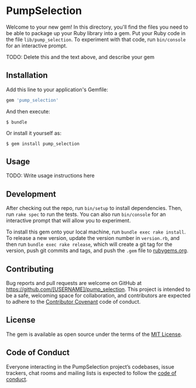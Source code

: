 # PumpSelection

Welcome to your new gem! In this directory, you'll find the files you need to be able to package up your Ruby library into a gem. Put your Ruby code in the file `lib/pump_selection`. To experiment with that code, run `bin/console` for an interactive prompt.

TODO: Delete this and the text above, and describe your gem

## Installation

Add this line to your application's Gemfile:

```ruby
gem 'pump_selection'
```

And then execute:

    $ bundle

Or install it yourself as:

    $ gem install pump_selection

## Usage

TODO: Write usage instructions here

## Development

After checking out the repo, run `bin/setup` to install dependencies. Then, run `rake spec` to run the tests. You can also run `bin/console` for an interactive prompt that will allow you to experiment.

To install this gem onto your local machine, run `bundle exec rake install`. To release a new version, update the version number in `version.rb`, and then run `bundle exec rake release`, which will create a git tag for the version, push git commits and tags, and push the `.gem` file to [rubygems.org](https://rubygems.org).

## Contributing

Bug reports and pull requests are welcome on GitHub at https://github.com/[USERNAME]/pump_selection. This project is intended to be a safe, welcoming space for collaboration, and contributors are expected to adhere to the [Contributor Covenant](http://contributor-covenant.org) code of conduct.

## License

The gem is available as open source under the terms of the [MIT License](https://opensource.org/licenses/MIT).

## Code of Conduct

Everyone interacting in the PumpSelection project’s codebases, issue trackers, chat rooms and mailing lists is expected to follow the [code of conduct](https://github.com/[USERNAME]/pump_selection/blob/master/CODE_OF_CONDUCT.md).
